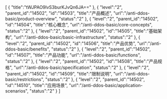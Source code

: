[
	{
		"title":"tWJPAO9lvS3burKJvQn6JA=="
	},
	{
		"level":"2",
		"parent_id":"14502",
		"id":"14503",
		"title":"产品概述",
		"url":"/anti-ddos-basic/product-overview",
		"status":"2"
	},
	{
		"level":"2",
		"parent_id":"14502",
		"id":"14504",
		"title":"核心概念",
		"url":"/anti-ddos-basic/core-concepts",
		"status":"2"
	},
	{
		"level":"2",
		"parent_id":"14502",
		"id":"14505",
		"title":"基础架构",
		"url":"/anti-ddos-basic/basic-infrastructure",
		"status":"2"
	},
	{
		"level":"2",
		"parent_id":"14502",
		"id":"14506",
		"title":"产品优势",
		"url":"/anti-ddos-basic/benefits",
		"status":"2"
	},
	{
		"level":"2",
		"parent_id":"14502",
		"id":"14507",
		"title":"产品功能",
		"url":"/anti-ddos-basic/functions",
		"status":"2"
	},
	{
		"level":"2",
		"parent_id":"14502",
		"id":"14508",
		"title":"产品规格",
		"url":"/anti-ddos-basic/specification",
		"status":"2"
	},
	{
		"level":"2",
		"parent_id":"14502",
		"id":"14509",
		"title":"限制说明",
		"url":"/anti-ddos-basic/restrictions",
		"status":"2"
	},
	{
		"level":"2",
		"parent_id":"14502",
		"id":"14510",
		"title":"应用场景",
		"url":"/anti-ddos-basic/application-scenarios",
		"status":"2"
	}
]